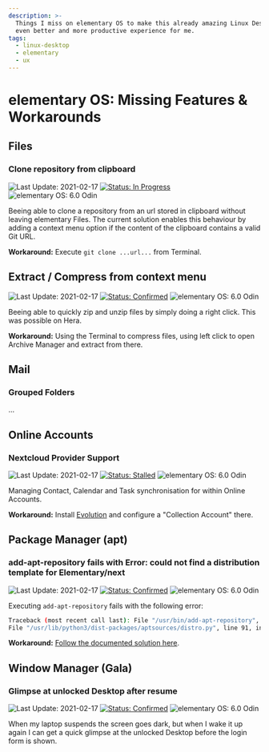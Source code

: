 ```yaml
---
description: >-
  Things I miss on elementary OS to make this already amazing Linux Desktop an
  even better and more productive experience for me.
tags:
  - linux-desktop
  - elementary
  - ux
---
```


# elementary OS: Missing Features & Workarounds

## Files

### Clone repository from clipboard

![Last Update: 2021-02-17](https://img.shields.io/badge/last%20update-2021--02--17-lightgrey?style=social)
[![Status: In Progress](https://img.shields.io/badge/status-in--progress-blue)](https://github.com/elementary/files/pull/1310)
![elementary OS: 6.0 Odin](https://img.shields.io/badge/elementary%C2%A0OS-6.0%20Odin-007aff)

Beeing able to clone a repository from an url stored in clipboard without leaving elementary Files. The current solution enables this
behaviour by adding a context menu option if the content of the clipboard contains a valid Git URL.

**Workaround:** Execute `git clone ...url...` from Terminal.

## Extract / Compress from context menu

![Last Update: 2021-02-17](https://img.shields.io/badge/last%20update-2021--02--17-lightgrey?style=social)
[![Status: Confirmed](https://img.shields.io/badge/status-confirmed-green)](https://github.com/elementary/os-patches/issues/136)
![elementary OS: 6.0 Odin](https://img.shields.io/badge/elementary%C2%A0OS-6.0%20Odin-007aff)

Beeing able to quickly zip and unzip files by simply doing a right click. This was possible on Hera.

**Workaround:** Using the Terminal to compress files, using left click to open Archive Manager and extract from there.

## Mail

### Grouped Folders

...

## Online Accounts

### Nextcloud Provider Support

![Last Update: 2021-02-17](https://img.shields.io/badge/last%20update-2021--02--17-lightgrey?style=social)
[![Status: Stalled](https://img.shields.io/badge/status-stalled-orange)](https://github.com/elementary/switchboard-plug-onlineaccounts/pull/121)
![elementary OS: 6.0 Odin](https://img.shields.io/badge/elementary%C2%A0OS-6.0%20Odin-007aff)

Managing Contact, Calendar and Task synchronisation for within Online Accounts.

**Workaround:** Install [Evolution](https://wiki.gnome.org/Apps/Evolution/) and configure a "Collection Account" there.

## Package Manager (apt)

### add-apt-repository fails with Error: could not find a distribution template for Elementary/next

![Last Update: 2021-02-17](https://img.shields.io/badge/last%20update-2021--02--17-lightgrey?style=social)
[![Status: Confirmed](https://img.shields.io/badge/status-confirmed-green)](https://github.com/elementary/os-patches/issues/136)
![elementary OS: 6.0 Odin](https://img.shields.io/badge/elementary%C2%A0OS-6.0%20Odin-007aff)

Executing `add-apt-repository` fails with the following error:

```bash
Traceback (most recent call last): File "/usr/bin/add-apt-repository", line 108, in sp = SoftwareProperties(options=options) File "/usr/lib/python3/dist-packages/softwareproperties/SoftwareProperties.py", line 118, in init self.reload_sourceslist() File "/usr/lib/python3/dist-packages/softwareproperties/SoftwareProperties.py", line 613, in reload_sourceslist self.distro.get_sources(self.sourceslist)
File "/usr/lib/python3/dist-packages/aptsources/distro.py", line 91, in get_sources raise NoDistroTemplateException( aptsources.distro.NoDistroTemplateException: Error: could not find a distribution template for Elementary/odin
```

**Workaround:** [Follow the documented solution here](areas/linux-desktop/fix-error-distribution-template-for-elementary-odin).

## Window Manager (Gala)

### Glimpse at unlocked Desktop after resume

![Last Update: 2021-02-17](https://img.shields.io/badge/last%20update-2021--02--17-lightgrey?style=social)
[![Status: Confirmed](https://img.shields.io/badge/status-confirmed-green)](https://github.com/elementary/gala/issues/988)
![elementary OS: 6.0 Odin](https://img.shields.io/badge/elementary%C2%A0OS-6.0%20Odin-007aff)

When my laptop suspends the screen goes dark, but when I wake it up again I can get a quick glimpse at the unlocked Desktop before the login form is shown.

